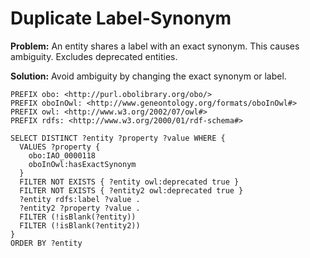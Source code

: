 # Duplicate Label-Synonym

**Problem:** An entity shares a label with an exact synonym. This causes ambiguity. Excludes deprecated entities.

**Solution:** Avoid ambiguity by changing the exact synonym or label.

```sparql
PREFIX obo: <http://purl.obolibrary.org/obo/>
PREFIX oboInOwl: <http://www.geneontology.org/formats/oboInOwl#>
PREFIX owl: <http://www.w3.org/2002/07/owl#>
PREFIX rdfs: <http://www.w3.org/2000/01/rdf-schema#>

SELECT DISTINCT ?entity ?property ?value WHERE {
  VALUES ?property {
    obo:IAO_0000118
    oboInOwl:hasExactSynonym
  }
  FILTER NOT EXISTS { ?entity owl:deprecated true }
  FILTER NOT EXISTS { ?entity2 owl:deprecated true }
  ?entity rdfs:label ?value .
  ?entity2 ?property ?value .
  FILTER (!isBlank(?entity))
  FILTER (!isBlank(?entity2))
}
ORDER BY ?entity
```
